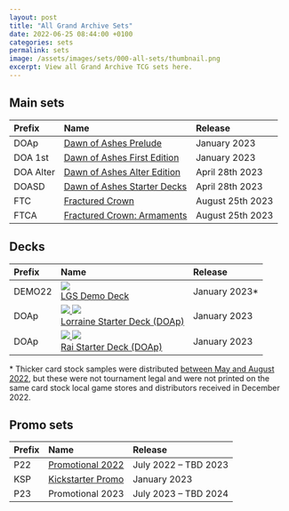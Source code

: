 ```yaml
---
layout: post
title: "All Grand Archive Sets"
date: 2022-06-25 08:44:00 +0100
categories: sets
permalink: sets
image: /assets/images/sets/000-all-sets/thumbnail.png
excerpt: View all Grand Archive TCG sets here.
---
```


## Main sets

Prefix | Name | Release
:-- | :-- | :--
DOAp | [Dawn of Ashes Prelude](/DOAp_(set)) | January 2023
DOA 1st | [Dawn of Ashes First Edition](/DOA-1st_(set)) | January 2023
DOA Alter | [Dawn of Ashes Alter Edition](/DOA-Alter_(set)) | April 28th 2023
DOASD | [Dawn of Ashes Starter Decks](/DOASD_(set)) | April 28th 2023
FTC | [Fractured Crown](/FTC_(set)) | August 25th 2023
FTCA | [Fractured Crown: Armaments](/FTCA_(set)) | August 25th 2023

## Decks

Prefix | Name | Release
:-- | :-- | :--
DEMO22 | [<img class="image-element" src="https://img.silvie.org/misc/elements/norm.png" /><br>LGS Demo Deck](/DEMO22_(set)) | January 2023*
DOAp | [<img class="image-element" src="https://img.silvie.org/misc/elements/wind.png" /> <img class="image-element" src="https://img.silvie.org/misc/elements/crux.png" /><br>Lorraine Starter Deck (DOAp)](/DOAp_(set)#lorraine-starter-deck-prelude) | January 2023
DOAp | [<img class="image-element" src="https://img.silvie.org/misc/elements/fire.png" /> <img class="image-element" src="https://img.silvie.org/misc/elements/arcane.png" /><br>Rai Starter Deck (DOAp)](/DOAp_(set)#rai-starter-deck-prelude) | January 2023

\* Thicker card stock samples were distributed [between May and August 2022](/DEMO22_(set)#thicker-card-stock-samples), but these were not tournament legal and were not printed on the same card stock local game stores and distributors received in December 2022.

## Promo sets

Prefix | Name | Release
:-- | :-- | :--
P22 | [Promotional 2022](/P22_(set))| July 2022 &ndash; TBD 2023
KSP | [Kickstarter Promo](/KSP_(set)) | January 2023
P23 | Promotional 2023 | July 2023 &ndash; TBD 2024